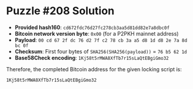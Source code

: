 # Puzzle #208 Solution

- **Provided hash160**: `cd672fdc76d27fc278cb3aa5d81dd82e7a8dbc0f`
- **Bitcoin network version byte**: `0x00` (for a P2PKH mainnet address)
- **Payload**: `00 cd 67 2f dc 76 d2 7f c2 78 cb 3a a5 d8 1d d8 2e 7a 8d bc 0f`
- **Checksum**: First four bytes of `SHA256(SHA256(payload))` = `76 b5 62 1d`
- **Base58Check encoding**: `1Kj58t5rMWA8XfTb7r15sLaQtEBgiGmo32`

Therefore, the completed Bitcoin address for the given locking script is:

```
1Kj58t5rMWA8XfTb7r15sLaQtEBgiGmo32
```
